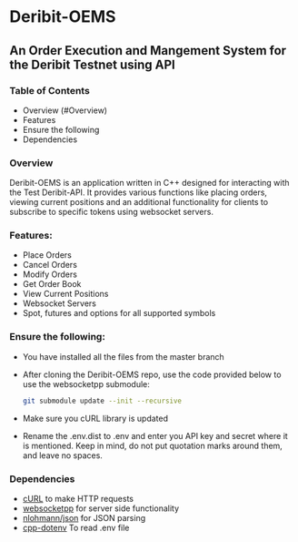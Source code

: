# Deribit-OEMS

## An Order Execution and Mangement System for the Deribit Testnet using API

### Table of Contents

- Overview (#Overview)
- Features
- Ensure the following
- Dependencies

### Overview

Deribit-OEMS is an application written in C++ designed for interacting with the Test Deribit-API. It provides various functions like placing orders, viewing current positions and an additional functionality for clients to subscribe to specific tokens using websocket servers.

### Features:

- Place Orders
- Cancel Orders
- Modify Orders
- Get Order Book
- View Current Positions
- Websocket Servers
- Spot, futures and options for all supported symbols

### Ensure the following:

- You have installed all the files from the master branch
- After cloning the Deribit-OEMS repo, use the code provided below to use the websocketpp submodule:

  ```bash
  git submodule update --init --recursive
  ```

- Make sure you cURL library is updated
- Rename the .env.dist to .env and enter you API key and secret where it is mentioned. Keep in mind, do not put quotation marks around them, and leave no spaces.

### Dependencies

- [cURL](https://curl.se/) to make HTTP requests
- [websocketpp](https://github.com/zaphoyd/websocketpp/tree/1b11fd301531e6df35a6107c1e8665b1e77a2d8e) for server side functionality
- [nlohmann/json](https://github.com/nlohmann/json) for JSON parsing
- [cpp-dotenv](https://github.com/adeharo9/cpp-dotenv) To read .env file
